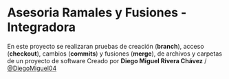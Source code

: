 # Asesoria Ramales y Fusiones - Integradora
En este proyecto se realizaran pruebas de creación (**branch**), acceso (**checkout**), cambios (**commits**) y fusiones (**merge**), de archivos y carpetas de un proyecto de software
Creado por **Diego Miguel Rivera Chávez** / [@DiegoMiguel04](https://github.com/DiegoMiguel04)